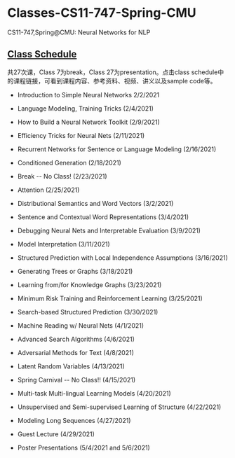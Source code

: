 # Classes-CS11-747-Spring-CMU
CS11-747,Spring@CMU: Neural Networks for NLP

## [Class Schedule](http://www.phontron.com/class/nn4nlp2021/schedule.html)

共27次课，Class 7为break，Class 27为presentation。点击class schedule中的课程链接，可看到课程内容、参考资料、视频、讲义以及sample code等。

* Introduction to Simple Neural Networks 2/2/2021

* Language Modeling, Training Tricks (2/4/2021)

* How to Build a Neural Network Toolkit (2/9/2021)

* Efficiency Tricks for Neural Nets (2/11/2021)

* Recurrent Networks for Sentence or Language Modeling (2/16/2021)

* Conditioned Generation (2/18/2021)

* Break -- No Class! (2/23/2021)

* Attention (2/25/2021)

* Distributional Semantics and Word Vectors (3/2/2021)

* Sentence and Contextual Word Representations (3/4/2021)

* Debugging Neural Nets and Interpretable Evaluation (3/9/2021)

* Model Interpretation (3/11/2021)

* Structured Prediction with Local Independence Assumptions (3/16/2021)

* Generating Trees or Graphs (3/18/2021)

* Learning from/for Knowledge Graphs (3/23/2021)

* Minimum Risk Training and Reinforcement Learning (3/25/2021)

* Search-based Structured Prediction (3/30/2021)

* Machine Reading w/ Neural Nets (4/1/2021)

* Advanced Search Algorithms (4/6/2021)

* Adversarial Methods for Text (4/8/2021)

* Latent Random Variables (4/13/2021)

* Spring Carnival -- No Class!! (4/15/2021)

* Multi-task Multi-lingual Learning Models (4/20/2021)

* Unsupervised and Semi-supervised Learning of Structure (4/22/2021)

* Modeling Long Sequences (4/27/2021)

* Guest Lecture (4/29/2021)

* Poster Presentations (5/4/2021 and 5/6/2021)
